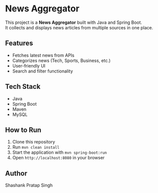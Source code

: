 # News Aggregator

This project is a **News Aggregator** built with Java and Spring Boot.  
It collects and displays news articles from multiple sources in one place.

## Features
- Fetches latest news from APIs
- Categorizes news (Tech, Sports, Business, etc.)
- User-friendly UI
- Search and filter functionality

## Tech Stack
- Java
- Spring Boot
- Maven
- MySQL

## How to Run
1. Clone this repository
2. Run `mvn clean install`
3. Start the application with `mvn spring-boot:run`
4. Open `http://localhost:8080` in your browser

## Author
Shashank Pratap Singh

